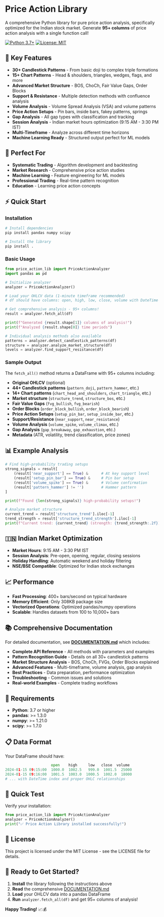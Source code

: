 # Price Action Library

A comprehensive Python library for pure price action analysis, specifically optimized for the Indian stock market. Generate **95+ columns** of price action analysis with a single function call!

[![Python 3.7+](https://img.shields.io/badge/python-3.7+-blue.svg)](https://www.python.org/downloads/)
[![License: MIT](https://img.shields.io/badge/License-MIT-yellow.svg)](https://opensource.org/licenses/MIT)

## 🚀 Key Features

- **30+ Candlestick Patterns** - From basic doji to complex triple formations
- **15+ Chart Patterns** - Head & shoulders, triangles, wedges, flags, and more
- **Advanced Market Structure** - BOS, ChoCh, Fair Value Gaps, Order Blocks
- **Support & Resistance** - Multiple detection methods with confluence analysis
- **Volume Analysis** - Volume Spread Analysis (VSA) and volume patterns
- **Price Action Setups** - Pin bars, inside bars, fakey patterns, springs
- **Gap Analysis** - All gap types with classification and tracking
- **Session Analysis** - Indian market hours optimization (9:15 AM - 3:30 PM IST)
- **Multi-Timeframe** - Analyze across different time horizons
- **Machine Learning Ready** - Structured output perfect for ML models

## 🎯 Perfect For

- **Systematic Trading** - Algorithm development and backtesting
- **Market Research** - Comprehensive price action studies  
- **Machine Learning** - Feature engineering for ML models
- **Professional Trading** - Real-time pattern recognition
- **Education** - Learning price action concepts

## ⚡ Quick Start

### Installation

```bash
# Install dependencies
pip install pandas numpy scipy

# Install the library
pip install .
```

### Basic Usage

```python
from price_action_lib import PriceActionAnalyzer
import pandas as pd

# Initialize analyzer
analyzer = PriceActionAnalyzer()

# Load your OHLCV data (1-minute timeframe recommended)
# df should have columns: open, high, low, close, volume with DateTime index

# Get comprehensive analysis - 95+ columns!
result = analyzer.fetch_all(df)

print(f"Generated {result.shape[1]} columns of analysis!")
print(f"Analyzed {result.shape[0]} time periods")

# Individual analysis methods also available
patterns = analyzer.detect_candlestick_patterns(df)
structure = analyzer.analyze_market_structure(df)
levels = analyzer.find_support_resistance(df)
```

### Sample Output

The `fetch_all()` method returns a DataFrame with 95+ columns including:

- **Original OHLCV** (optional)
- **44+ Candlestick patterns** (`pattern_doji`, `pattern_hammer`, etc.)
- **14+ Chart patterns** (`chart_head_and_shoulders`, `chart_triangle`, etc.)
- **Market structure** (`structure_trend`, `structure_bos`, etc.)
- **Fair Value Gaps** (`fvg_bullish`, `fvg_bearish`)
- **Order Blocks** (`order_block_bullish`, `order_block_bearish`)
- **Price Action Setups** (`setup_pin_bar`, `setup_inside_bar`, etc.)
- **Support/Resistance** (`near_support`, `near_resistance`)
- **Volume Analysis** (`volume_spike`, `volume_climax`, etc.)
- **Gap Analysis** (`gap_breakaway`, `gap_exhaustion`, etc.)
- **Metadata** (ATR, volatility, trend classification, price zones)

## 📊 Example Analysis

```python
# Find high-probability trading setups
strong_signals = result[
    (result['near_support'] == True) &      # At key support level
    (result['setup_pin_bar'] == True) &     # Pin bar setup
    (result['volume_spike'] == True) &      # Volume confirmation
    (result['pattern_hammer'] != '')        # Hammer pattern
]

print(f"Found {len(strong_signals)} high-probability setups!")

# Analyze market structure
current_trend = result['structure_trend'].iloc[-1]
trend_strength = result['structure_trend_strength'].iloc[-1]
print(f"Current trend: {current_trend} (strength: {trend_strength:.2f})")
```

## 🇮🇳 Indian Market Optimization

- **Market Hours**: 9:15 AM - 3:30 PM IST
- **Session Analysis**: Pre-open, opening, regular, closing sessions
- **Holiday Handling**: Automatic weekend and holiday filtering
- **NSE/BSE Compatible**: Optimized for Indian stock exchanges

## 📈 Performance

- **Fast Processing**: 400+ bars/second on typical hardware
- **Memory Efficient**: Only 308KB package size
- **Vectorized Operations**: Optimized pandas/numpy operations
- **Scalable**: Handles datasets from 100 to 10,000+ bars

## 📚 Comprehensive Documentation

For detailed documentation, see **[DOCUMENTATION.md](DOCUMENTATION.md)** which includes:

- **Complete API Reference** - All methods with parameters and examples
- **Pattern Recognition Guide** - Details on all 30+ candlestick patterns
- **Market Structure Analysis** - BOS, ChoCh, FVGs, Order Blocks explained
- **Advanced Features** - Multi-timeframe, volume analysis, gap analysis
- **Best Practices** - Data preparation, performance optimization
- **Troubleshooting** - Common issues and solutions
- **Real-world Examples** - Complete trading workflows

## 🔧 Requirements

- **Python**: 3.7 or higher
- **pandas**: >= 1.3.0
- **numpy**: >= 1.21.0  
- **scipy**: >= 1.7.0

## 📋 Data Format

Your DataFrame should have:

```python
                     open    high     low   close  volume
2024-01-15 09:15:00  1000.0  1002.5   999.0  1001.5  25000
2024-01-15 09:16:00  1001.5  1003.0  1000.5  1002.0  18000
# ... with DateTime index and proper OHLC relationships
```

## 🚦 Quick Test

Verify your installation:

```python
from price_action_lib import PriceActionAnalyzer
analyzer = PriceActionAnalyzer()
print("✅ Price Action Library installed successfully!")
```

## 📄 License

This project is licensed under the MIT License - see the LICENSE file for details.

## 🎉 Ready to Get Started?

1. **Install** the library following the instructions above
2. **Read** the comprehensive [DOCUMENTATION.md](DOCUMENTATION.md)
3. **Load** your OHLCV data into a pandas DataFrame
4. **Run** `analyzer.fetch_all(df)` and get 95+ columns of analysis!

**Happy Trading!** 📈💰